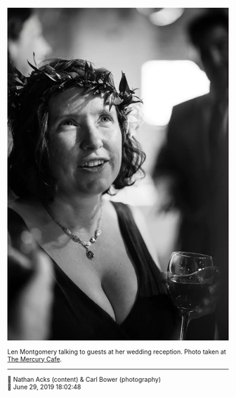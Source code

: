 ![Len Montgomery talking to guests at her wedding reception](assets/0017c98866b78d8418b6e7cb8205badd.webp)

Len Montgomery talking to guests at her wedding reception. Photo taken at [The Mercury Cafe](http://mercurycafe.com/).

- - - -

<span aria-hidden="true">👥</span> Nathan Acks (content) & Carl Bower (photography)  
<span aria-hidden="true">📅</span> June 29, 2019 18:02:48
